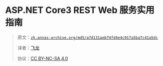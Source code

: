 # ASP.NET Core3 REST Web 服务实用指南

> 原文：[`zh.annas-archive.org/md5/a7d131aeb74fd4e4c917a5ba7c41a5dc`](https://zh.annas-archive.org/md5/a7d131aeb74fd4e4c917a5ba7c41a5dc)
> 
> 译者：[飞龙](https://github.com/wizardforcel)
> 
> 协议：[CC BY-NC-SA 4.0](http://creativecommons.org/licenses/by-nc-sa/4.0/)